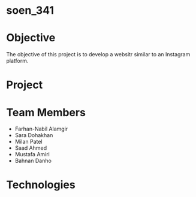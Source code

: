 # soen_341

# Objective
The objective of this project is to develop a websitr similar to an Instagram platform.

# Project

# Team Members
- Farhan-Nabil Alamgir
- Sara Dohakhan
- Milan Patel
- Saad Ahmed
- Mustafa Amiri
- Bahnan Danho

# Technologies
